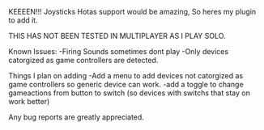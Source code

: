 KEEEEN!!! Joysticks Hotas support would be amazing, So heres my plugin to add it. 

THIS HAS NOT BEEN TESTED IN MULTIPLAYER AS I PLAY SOLO.

Known Issues:
-Firing Sounds sometimes dont play
-Only devices catorgized as game controllers are detected.

Things I plan on adding
-Add a menu to add devices not catorgized as game controllers so generic device can work.
-add a toggle to change gameactions from button to switch (so devices with switchs that stay on work better)

Any bug reports are greatly appreciated.
